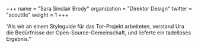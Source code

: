 +++
name = "Sara Sinclair Brody"
organization = "Direktor Design"
twitter = "scouttle"
weight = 1
+++

“Als wir an einem Styleguide für das Tor-Projekt arbeiteten, verstand Ura die Bedürfnisse der Open-Source-Gemeinschaft, und lieferte ein tadelloses Ergebnis.”
